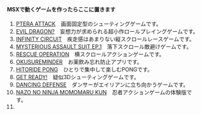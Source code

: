 #### MSXで動くゲームを作ったらここに置きます
1. [PTERA ATTACK](https://github.com/chikuwa-empire/msx-games/tree/main/PTERA_ATTACK)　画面固定型のシューティングゲームです。
1. [EVIL DRAGON?](https://github.com/chikuwa-empire/msx-games/tree/main/EVIL_DRAGON)　妄想力が求められる超小作ロールプレイングゲームです。
1. [INFINITY CIRCUIT](https://github.com/chikuwa-empire/msx-games/tree/main/INFINITY_CIRCUIT)　疾走感はあまりない縦スクロールレースゲームです。
1. [MYSTERIOUS ASSAULT SUIT EP.1](https://github.com/chikuwa-empire/msx-games/tree/main/MYSTERIOUS_ASSAULT_SUIT_EP1)　落下スクロール敵避けゲームです。
1. [RESCUE OPERATION](https://github.com/chikuwa-empire/msx-games/tree/main/RESCUE_OPERATION)　横スクロールアクションゲームです。
1. [OKUSUREMINDER](https://github.com/chikuwa-empire/msx-games/tree/main/OKUSUREMINDER)　お薬飲み忘れ防止アプリです。
1. [HITORIDE PONG](https://github.com/chikuwa-empire/msx-games/tree/main/HITORIDE_PONG)　ひとりで集中して楽しむPONGです。
1. [GET READY!](https://github.com/chikuwa-empire/msx-games/tree/main/GET_READY)　疑似3Dシューティングゲームです。
1. [DANCING DEFENSE](https://github.com/chikuwa-empire/msx-games/tree/main/DANCING_DEFENSE)　ダンサーがエイリアンに立ち向かうゲームです。
1. [NAZO NO NINJA MOMOMARU KUN](https://github.com/chikuwa-empire/msx-games/tree/main/NAZO_NO_NINJA_MOMOMARU_KUN)　忍者アクションゲームの体験版です。
1.
